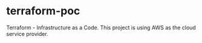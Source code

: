 # terraform-poc
Terraform - Infrastructure as a Code. This project is using AWS as the cloud service provider.
